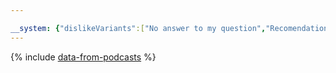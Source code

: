 ```yaml
---

__system: {"dislikeVariants":["No answer to my question","Recomendations didn't help","The content doesn't match title","Other"]}
---
```

{% include [data-from-podcasts](../../_includes/tutorials/data-from-podcasts.md) %}
